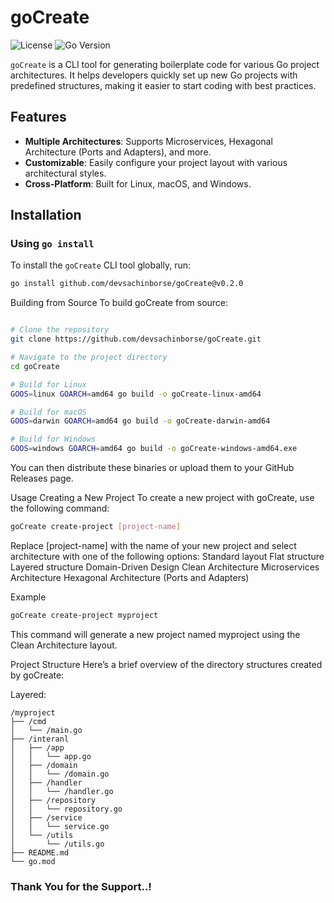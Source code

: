 # goCreate

![License](https://img.shields.io/github/license/devsachinborse/goCreate)
![Go Version](https://img.shields.io/badge/Go-%3E%3D1.20-blue)

`goCreate` is a CLI tool for generating boilerplate code for various Go project architectures. It helps developers quickly set up new Go projects with predefined structures, making it easier to start coding with best practices.

## Features

- **Multiple Architectures**: Supports Microservices, Hexagonal Architecture (Ports and Adapters), and more.
- **Customizable**: Easily configure your project layout with various architectural styles.
- **Cross-Platform**: Built for Linux, macOS, and Windows.

## Installation

### Using `go install`

To install the `goCreate` CLI tool globally, run:

```sh
go install github.com/devsachinborse/goCreate@v0.2.0
```


Building from Source
To build goCreate from source:

```sh

# Clone the repository
git clone https://github.com/devsachinborse/goCreate.git

# Navigate to the project directory
cd goCreate

# Build for Linux
GOOS=linux GOARCH=amd64 go build -o goCreate-linux-amd64

# Build for macOS
GOOS=darwin GOARCH=amd64 go build -o goCreate-darwin-amd64

# Build for Windows
GOOS=windows GOARCH=amd64 go build -o goCreate-windows-amd64.exe
```
You can then distribute these binaries or upload them to your GitHub Releases page.

Usage
Creating a New Project
To create a new project with goCreate, use the following command:

```sh
goCreate create-project [project-name]
```
Replace [project-name] with the name of your new project and select architecture with one of the following options:
Standard layout
Flat structure
Layered structure
Domain-Driven Design
Clean Architecture
Microservices Architecture
Hexagonal Architecture (Ports and Adapters)

Example
```sh
goCreate create-project myproject 
```
This command will generate a new project named myproject using the Clean Architecture layout.

Project Structure
Here’s a brief overview of the directory structures created by goCreate:

Layered:
```
/myproject 
├── /cmd
│   └── /main.go
├── /interanl
│   ├── /app
│   │   └── app.go
│   ├── /domain
│   │   └── /domain.go
│   ├── /handler
│   │   └── /handler.go
│   ├── /repository
│   │   └── repository.go
│   ├── /service
│   │   └── service.go
│   └── /utils
│       └── /utils.go
├── README.md
└── go.mod
```
### Thank You for the Support..!


